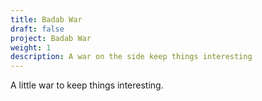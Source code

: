 ```yaml
---
title: Badab War
draft: false
project: Badab War
weight: 1
description: A war on the side keep things interesting
---
```


A little war to keep things interesting.